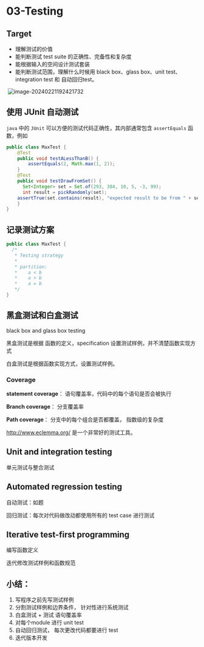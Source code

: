 # 03-Testing

## Target

- 理解测试的价值
- 能判断测试 test suite 的正确性、完备性和复杂度
- 能根据输入的空间设计测试套装
- 能判断测试范围，理解什么时候用 black box、glass box、unit test、integration test 和 自动回归test。

​            ![image-20240221192421732](C:\Users\think\AppData\Roaming\Typora\typora-user-images\image-20240221192421732.png)

## 使用 JUnit 自动测试

`java` 中的 `JUnit` 可以方便的测试代码正确性，其内部通常包含 `assertEquals` 函数，例如

```java
public class MaxTest {
    @Test
    public void testALessThanB() {
        assertEquals(2, Math.max(1, 2));
    }
	@Test
    public void testDrawFromSet() {
      Set<Integer> set = Set.of(293, 384, 10, 5, -3, 99);
      int result = pickRandomly(set);
    assertTrue(set.contains(result), "expected result to be from " + set + " but actually was " + result);
    }
}
```



## 记录测试方案

```java
public class MaxTest {
  /*
   * Testing strategy
   *
   * partition:
   *    a < b
   *    a > b
   *    a = b
   */
}
```



## 黑盒测试和白盒测试 

black box and glass box testing

黑盒测试是根据 函数的定义，specification 设置测试样例，并不清楚函数实现方式

白盒测试是根据函数实现方式，设置测试样例。



### Coverage

**statement coverage**： 语句覆盖率，代码中的每个语句是否会被执行

**Branch coverage**： 分支覆盖率

**Path coverage**： 分支中的每个组合是否都覆盖， 指数级的复杂度

http://www.eclemma.org/ 是一个非常好的测试工具。



## Unit and integration testing

单元测试与整合测试



## Automated regression testing

自动测试：如题

回归测试：每次对代码做改动都使用所有的 test case 进行测试

## Iterative test-first programming

编写函数定义

迭代修改测试样例和函数规范



## 小结：

1. 写程序之前先写测试样例
2. 分割测试样例和边界条件， 针对性进行系统测试
3. 白盒测试 + 测试 语句覆盖率
4.  对每个module 进行 unit test
5. 自动回归测试， 每次更改代码都要进行 test
6. 迭代版本开发

